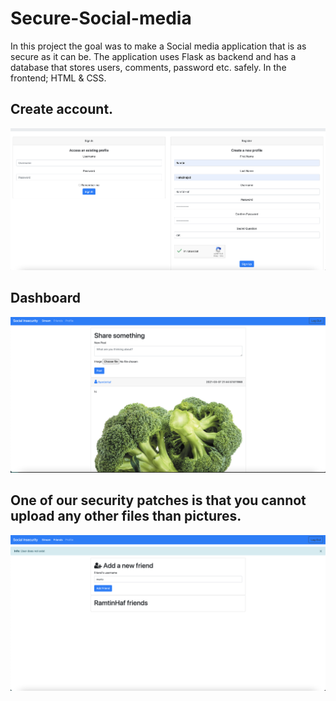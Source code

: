 # Secure-Social-media
In this project the goal was to make a Social media application that is as secure as it can be. The application uses Flask as backend and has a database that stores users, comments, password etc. safely. In the frontend; HTML & CSS.

## Create account.
![alt text](https://github.com/RamtinHaf/Secure-Social-media/blob/main/Social_Insecurity_1.png)

## Dashboard
![alt text](https://github.com/RamtinHaf/Secure-Social-media/blob/main/Social_Insecurity_2.png)

## One of our security patches is that you cannot upload any other files than pictures.
![alt text](https://github.com/RamtinHaf/Secure-Social-media/blob/main/Social_Insecurity_3.png)
